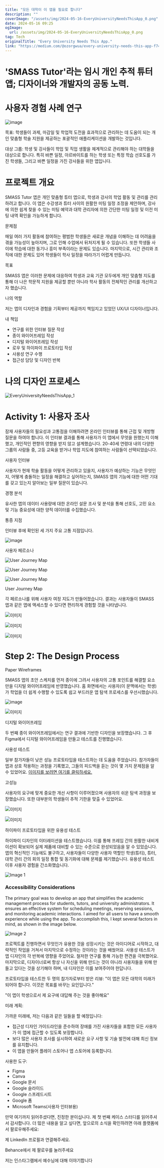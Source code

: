 ```yaml
---
title: "모든 대학이 이 앱을 필요로 합니다"
description: ""
coverImage: "/assets/img/2024-05-16-EveryUniversityNeedsThisApp_0.png"
date: 2024-05-16 09:25
ogImage:
  url: /assets/img/2024-05-16-EveryUniversityNeedsThisApp_0.png
tag: Tech
originalTitle: "Every University Needs This App."
link: "https://medium.com/@ozorgwua/every-university-needs-this-app-f74d3144f07f"
---
```


# 'SMASS Tutor'라는 임시 개인 추적 튜터 앱; 디자이너와 개발자의 공동 노력.

# 사용자 경험 사례 연구

![image](/assets/img/2024-05-16-EveryUniversityNeedsThisApp_0.png)

목표: 학생들이 과제, 마감일 및 학업적 도전을 효과적으로 관리하는 데 도움이 되는 개인 맞춤형 학술 지원을 제공하는 포괄적인 애플리케이션을 개발하는 것입니다.

대상 그룹: 학생 및 강사들이 학업 및 직업 생활을 체계적으로 관리해야 하는 대학들을 대상으로 합니다. 특히 바쁜 일정, 아르바이트를 하는 학생 또는 특정 학습 선호도를 가진 학생들, 그리고 바쁜 일정을 가진 강사들을 위한 앱입니다.

# 프로젝트 개요

SMASS Tutor 앱은 개인 맞춤형 튜터 앱으로, 학생과 강사의 학업 활동 및 관리를 관리하려고 합니다. 이 앱은 수강생과 튜터 사이의 원활한 미팅 일정 조정을 제안하며, 강사에 의한 쉽게 찾을 수 있는 미팅 예약과 대학 관리자에 의한 간단한 미팅 일정 및 이전 미팅 내역 확인을 가능하게 합니다.

문제점

매일 여러 가지 활동에 참여하는 평범한 학생들은 새로운 개념을 이해하는 데 어려움을 겪을 가능성이 높아지며, 그로 인해 수업에서 뒤처지게 될 수 있습니다. 또한 학생들 사이에 학습에 대한 동기나 흥미 부족이라는 문제도 있습니다. 마지막으로, 시간 관리와 조직에 대한 문제도 있어 학생들이 학사 일정을 따라가기 어렵게 만듭니다.

목표

SMASS 앱은 이러한 문제에 대응하여 학생과 교육 기관 모두에게 개인 맞춤형 지도를 통해 더 나은 학문적 지원을 제공할 뿐만 아니라 학사 활동의 전체적인 관리를 개선하고자 했습니다.

나의 역할

저는 앱의 디자인과 경험을 기획부터 제공까지 책임지고 있었던 UX/UI 디자이너입니다.

내 책임

- 연구를 위한 인터뷰 질문 작성
- 종이 와이어프레임 작성
- 디지털 와이어프레임 작성
- 로우 및 하이파이 프로토타입 작성
- 사용성 연구 수행
- 접근성 담당 및 디자인 반복

# 나의 디자인 프로세스

![EveryUniversityNeedsThisApp_1](/assets/img/2024-05-16-EveryUniversityNeedsThisApp_1.png)

# Activity 1: 사용자 조사

잠재 사용자들의 필요성과 고통점을 이해하려면 온라인 인터뷰를 통해 근접 및 개방형 질문을 하여야 합니다. 이 인터뷰 결과를 통해 사용자가 이 앱에서 무엇을 원했는지 이해했고, 개인적인 편향의 영향을 받지 않고 설계했습니다. 20-40세 연령대 내의 다양한 그룹의 사람들 중, 고등 교육을 받거나 학업 지도에 참여하는 사람들이 선택되었습니다.

사용자 인터뷰

사용자가 현재 학술 활동을 어떻게 관리하고 있을지, 사용자가 예상하는 기능은 무엇인지, 어떻게 충돌하는 일정을 해결하고 싶어하는지, SMASS 앱의 기능에 대한 어떤 기대를 갖고 있는지 알아보는 일부 질문이 있습니다.

경쟁 분석

유사한 앱의 데이터 사용량에 대한 온라인 설문 조사 및 분석을 통해 선호도, 고민 요소 및 기능 중요성에 대한 양적 데이터를 수집했습니다.

통증 지점

인터뷰 후에 확인된 세 가지 주요 고통 지점입니다.

![image](/assets/img/2024-05-16-EveryUniversityNeedsThisApp_2.png)

사용자 페르소나

![User Journey Map](/assets/img/2024-05-16-EveryUniversityNeedsThisApp_3.png)

![User Journey Map](/assets/img/2024-05-16-EveryUniversityNeedsThisApp_4.png)

![User Journey Map](/assets/img/2024-05-16-EveryUniversityNeedsThisApp_5.png)

User Journey Map

각 페르소나를 위해 사용자 여정 지도가 만들어졌습니다. 결과는 사용자들이 SMASS 앱과 같은 앱에 액세스할 수 있다면 편리하게 경험할 것을 나타냅니다.

![이미지](/assets/img/2024-05-16-EveryUniversityNeedsThisApp_6.png)

![이미지](/assets/img/2024-05-16-EveryUniversityNeedsThisApp_7.png)

![이미지](/assets/img/2024-05-16-EveryUniversityNeedsThisApp_8.png)

# Step 2: The Design Process

Paper Wireframes

SMASS 앱의 초안 스케치를 먼저 종이에 그려서 사용자의 고통 포인트를 해결할 요소만을 디지털 와이어프레임에 반영했습니다. 홈 화면에서는 사용자(이 문맥에서는 학생)가 학업을 더 쉽게 수행할 수 있도록 쉽고 부드러운 앱 탐색 프로세스를 우선시했습니다.

![image](/assets/img/2024-05-16-EveryUniversityNeedsThisApp_9.png)

![이미지](/assets/img/2024-05-16-EveryUniversityNeedsThisApp_10.png)

디지털 와이어프레임

두 번째 종이 와이어프레임에서는 연구 결과에 기반한 디자인을 보장했습니다. 그 후 Figma에서 디지털 와이어프레임을 만들고 테스트를 진행했습니다.

사용성 테스트

일부 참가자들이 낮은 성능 프로토타입을 테스트하는 데 도움을 주었습니다. 참가자들이 앱과 상호 작용하는 과정을 기록했고, 그들의 피드백을 듣는 것이 몇 가지 문제점을 알 수 있었어요.
[이미지를 보려면 여기를 클릭하세요.](/assets/img/2024-05-16-EveryUniversityNeedsThisApp_11.png)

고성능

사용자의 요구에 맞게 중요한 개선 사항이 이루어졌으며 사용자의 쉬운 탐색 과정을 보장했습니다. 또한 대부분의 학생들이 추적 기한을 맞출 수 있었어요.

![이미지](/assets/img/2024-05-16-EveryUniversityNeedsThisApp_12.png)

![이미지](/assets/img/2024-05-16-EveryUniversityNeedsThisApp_13.png)

하이파이 프로토타입을 위한 유용성 테스트

하이파이 디자인의 이터레이션을 테스트했습니다. 이를 통해 프레임 간의 원활한 내비게이션이 확보되어 실제 제품에 대비할 수 있는 수준으로 완성되었음을 알 수 있었습니다. 앱의 혁신적인 기능에도 불구하고, 사용자들이 다양한 사용자 역할인 학생(튜티), 튜터, 대학 관리 간의 회의 일정 통합 및 동기화에 대해 문제를 제기했습니다. 유용성 테스트 이후 사용자 경험을 간소화했습니다.

![Image 1](/assets/img/2024-05-16-EveryUniversityNeedsThisApp_14.png)

### Accessibility Considerations

The primary goal was to develop an app that simplifies the academic management process for students, tutors, and university administrators. It ensures an effective system for scheduling meetings, reserving sessions, and monitoring academic interactions. I aimed for all users to have a smooth experience while using the app. To accomplish this, I kept several factors in mind, as shown in the image below.

![Image 2](/assets/img/2024-05-16-EveryUniversityNeedsThisApp_15.png)

프로젝트를 진행하면서 무엇인가 유용한 것을 성장시키는 것은 아이디어로 시작하고, 대략적인 작업을 거쳐서 마지막으로 수정하는 것이라는 것을 배웠어요. 사용성 테스트가 앱 디자인의 각 반복에 영향을 주었어요. 철저한 연구를 통해 가능한 편견을 극복했어요. 마지막으로, 디자이너로써 항상 나 자신을 위해 만드는 것이 아니라 사용자들을 위해 만들고 있다는 것을 상기해야 하며, 내 디자인은 이를 보여주어야 한답니다.

프로토타입을 테스트한 두 명의 참가자로부터 받은 리뷰:
"이 앱은 모든 대학의 미래가 되어야 합니다. 이것은 목표를 바꾸는 요인입니다."

"이 앱이 학생으로서 제 요구에 대답해 주는 것을 좋아해요"

미래 계획:

가까운 미래에, 저는 다음과 같은 일들을 할 예정입니다:

- 접근성 디자인 가이드라인을 준수하여 장애를 가진 사용자들을 포함한 모든 사용자가 이 앱에 접근할 수 있도록 보장합니다.
- 보다 많은 사용자 조사를 실시하여 새로운 요구 사항 및 기술 발전에 대해 최신 정보를 유지합니다.
- 이 앱을 만들어 플레이 스토어나 앱 스토어에 등록합니다.

사용한 도구:

- Figma
- Canva
- Google 문서
- Google 슬라이드
- Google 스프레드시트
- Google 폼
- Microsoft Teams(사용자 인터뷰용)

만약 여기까지 읽어주셨다면, 진정한 분이십니다. 제 첫 번째 케이스 스터디를 읽어주셔서 감사합니다. 더 많은 내용을 알고 싶다면, 앞으로의 소식을 확인하려면 아래 플랫폼에서 팔로우해주세요:

제 LinkedIn 프로필과 연결해주세요.

Behance에서 제 팔로우를 눌러주세요

저는 인스타그램에서 예수님에 대해 이야기합니다
